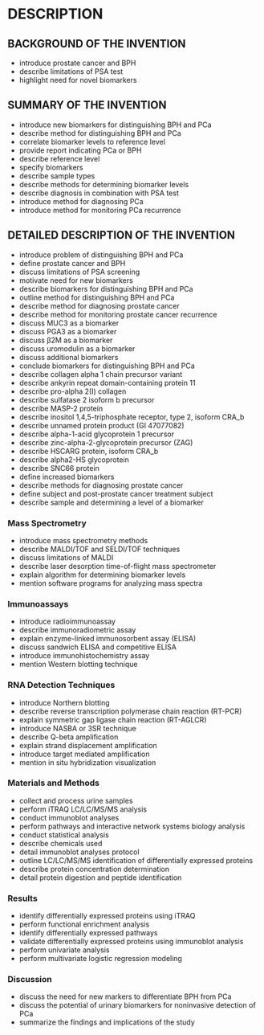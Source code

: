 # DESCRIPTION

## BACKGROUND OF THE INVENTION

- introduce prostate cancer and BPH
- describe limitations of PSA test
- highlight need for novel biomarkers

## SUMMARY OF THE INVENTION

- introduce new biomarkers for distinguishing BPH and PCa
- describe method for distinguishing BPH and PCa
- correlate biomarker levels to reference level
- provide report indicating PCa or BPH
- describe reference level
- specify biomarkers
- describe sample types
- describe methods for determining biomarker levels
- describe diagnosis in combination with PSA test
- introduce method for diagnosing PCa
- introduce method for monitoring PCa recurrence

## DETAILED DESCRIPTION OF THE INVENTION

- introduce problem of distinguishing BPH and PCa
- define prostate cancer and BPH
- discuss limitations of PSA screening
- motivate need for new biomarkers
- describe biomarkers for distinguishing BPH and PCa
- outline method for distinguishing BPH and PCa
- describe method for diagnosing prostate cancer
- describe method for monitoring prostate cancer recurrence
- discuss MUC3 as a biomarker
- discuss PGA3 as a biomarker
- discuss β2M as a biomarker
- discuss uromodulin as a biomarker
- discuss additional biomarkers
- conclude biomarkers for distinguishing BPH and PCa
- describe collagen alpha 1 chain precursor variant
- describe ankyrin repeat domain-containing protein 11
- describe pro-alpha 2(I) collagen
- describe sulfatase 2 isoform b precursor
- describe MASP-2 protein
- describe inositol 1,4,5-triphosphate receptor, type 2, isoform CRA_b
- describe unnamed protein product (GI 47077082)
- describe alpha-1-acid glycoprotein 1 precursor
- describe zinc-alpha-2-glycoprotein precursor (ZAG)
- describe HSCARG protein, isoform CRA_b
- describe alpha2-HS glycoprotein
- describe SNC66 protein
- define increased biomarkers
- describe methods for diagnosing prostate cancer
- define subject and post-prostate cancer treatment subject
- describe sample and determining a level of a biomarker

### Mass Spectrometry

- introduce mass spectrometry methods
- describe MALDI/TOF and SELDI/TOF techniques
- discuss limitations of MALDI
- describe laser desorption time-of-flight mass spectrometer
- explain algorithm for determining biomarker levels
- mention software programs for analyzing mass spectra

### Immunoassays

- introduce radioimmunoassay
- describe immunoradiometric assay
- explain enzyme-linked immunosorbent assay (ELISA)
- discuss sandwich ELISA and competitive ELISA
- introduce immunohistochemistry assay
- mention Western blotting technique

### RNA Detection Techniques

- introduce Northern blotting
- describe reverse transcription polymerase chain reaction (RT-PCR)
- explain symmetric gap ligase chain reaction (RT-AGLCR)
- introduce NASBA or 3SR technique
- describe Q-beta amplification
- explain strand displacement amplification
- introduce target mediated amplification
- mention in situ hybridization visualization

### Materials and Methods

- collect and process urine samples
- perform iTRAQ LC/LC/MS/MS analysis
- conduct immunoblot analyses
- perform pathways and interactive network systems biology analysis
- conduct statistical analysis
- describe chemicals used
- detail immunoblot analyses protocol
- outline LC/LC/MS/MS identification of differentially expressed proteins
- describe protein concentration determination
- detail protein digestion and peptide identification

### Results

- identify differentially expressed proteins using iTRAQ
- perform functional enrichment analysis
- identify differentially expressed pathways
- validate differentially expressed proteins using immunoblot analysis
- perform univariate analysis
- perform multivariate logistic regression modeling

### Discussion

- discuss the need for new markers to differentiate BPH from PCa
- discuss the potential of urinary biomarkers for noninvasive detection of PCa
- summarize the findings and implications of the study

